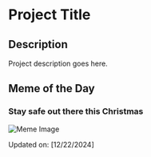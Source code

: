 # Project Title

## Description

Project description goes here.

## Meme of the Day

### Stay safe out there this Christmas 
![Meme Image](https://i.redd.it/4tfstb1cp98e1.gif)

Updated on: [12/22/2024]